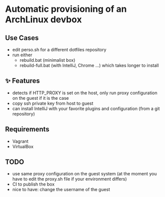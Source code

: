 # Automatic provisioning of an ArchLinux devbox

## Use Cases

- edit perso.sh for a different dotfiles repository
- run either 
  * rebuild.bat (minimalist box)
  * rebuild-full.bat (with IntelliJ, Chrome ...) which takes longer to install

## :sparkles: Features

- detects if HTTP_PROXY is set on the host, only run proxy configuration on the guest if it is the case
- copy ssh private key from host to guest
- can install IntelliJ with your favorite plugins and configuration (from a git repository)

## Requirements

- Vagrant
- VirtualBox

## TODO

- use same proxy configuration on the guest system (at the moment you have to edit the proxy.sh file if your environment differs)
- CI to publish the box
- nice to have: change the username of the guest

